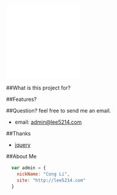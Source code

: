 ![lee5214](resource/images/logo/logo_lee_title.png)

##What is this project for?


##Features?


##Question?
feel free to send me an email.

* email: admin@lee5214.com


##Thanks

* [jquery](http://jquery.com)


##About Me

```javascript
  var admin = {
    nickName: "Cong Li",
    site: "http://lee5214.com"
  }
```

